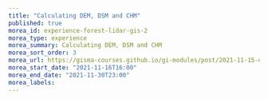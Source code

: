 ```yaml
---
title: "Calculating DEM, DSM and CHM"
published: true
morea_id: experience-forest-lidar-gis-2
morea_type: experience
morea_summary: Calculating DEM, DSM and CHM
morea_sort_order: 3
morea_url: https://gisma-courses.github.io/gi-modules/post/2021-11-15-dem-dsm-and-chm-from-lidar/
morea_start_date: "2021-11-16T16:00"
morea_end_date: "2021-11-30T23:00"
morea_labels:
---
```



